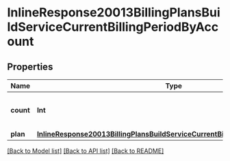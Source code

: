 # InlineResponse20013BillingPlansBuildServiceCurrentBillingPeriodByAccount

## Properties
Name | Type | Description | Notes
------------ | ------------- | ------------- | -------------
**count** | **Int** | Number of instances of the billing plan. | [optional] 
**plan** | [**InlineResponse20013BillingPlansBuildServiceCurrentBillingPeriodByAccountPlan**](InlineResponse20013BillingPlansBuildServiceCurrentBillingPeriodByAccountPlan.md) |  | [optional] 

[[Back to Model list]](../README.md#documentation-for-models) [[Back to API list]](../README.md#documentation-for-api-endpoints) [[Back to README]](../README.md)


